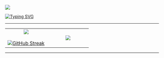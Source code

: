 <p align="center">

<a href="https://github.com/Alejandro1Mendoza"><img src="https://capsule-render.vercel.app/api?type=venom&height=300&color=gradient&text=Bienvenido&section=header&reversal=false&textBg=false&fontSize=42&animation=scaleIn&fontAlignY=21&descAlignY=100&descAlign=100"/></a>
  
</p>




<p align="center">

<a href="https://github.com/Alejandro1Mendoza"><img src="https://readme-typing-svg.demolab.com?font=Fira+Code&pause=1000&center=true&vCenter=true&multiline=true&width=435&lines=%F0%9F%8C%BC%F0%9F%8C%BC%F0%9F%8C%BB%F0%9F%8C%BB%F0%9F%8C%B7%F0%9F%8C%B7%F0%9F%8C%B9%F0%9F%8C%B9%F0%9F%8C%B9%F0%9F%8C%B9%F0%9F%8C%B7%F0%9F%8C%B7%F0%9F%8C%BB%F0%9F%8C%BB%F0%9F%8C%BC%F0%9F%8C%BC" alt="Typing SVG" /></a>
  
</p>

----

<!--- stats & Trophy (start) -->
<p align="center">
  <!--- stats (start) -->
<table align="center">
<tr border="none">
<td width="50%" align="center">
  
  <img href="https://github.com/Alejandro1Mendoza" align="center" src="https://github-readme-stats.vercel.app/api?username=Alejandro1Mendoza&theme=calm&show_icons=true&hide_border=true&count_private=true&locale=es" />
  <br></br>
  <a href="https://github.com/Alejandro1Mendoza"><img src="https://git-hub-streak-stats.vercel.app?user=Alejandro1Mendoza&theme=calm&hide_border=true&locale=es&card_width=496" alt="GitHub Streak" /></a>
</td>

<td width="50%" align="center">

  <img  align="center"  src="https://github-readme-stats.vercel.app/api/top-langs/?username=Alejandro1Mendoza&theme=calm&show_icons=true&hide_border=true&layout=compact&locale=es"/>
  
  </td>
</tr>
</table>

----
